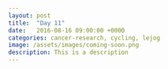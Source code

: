 ```yaml
---
layout: post
title:  "Day 11"
date:   2016-08-16 09:00:00 +0000
categories: cancer-research, cycling, lejog
image: /assets/images/coming-soon.png
description: This is a description
---
```

